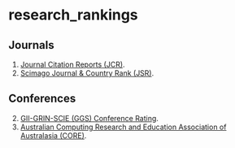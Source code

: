 # research_rankings

## Journals
1. [Journal Citation Reports (JCR)](https://jcr.clarivate.com/).
2. [Scimago Journal & Country Rank (JSR)](https://www.scimagojr.com/).

## Conferences
2. [GII-GRIN-SCIE (GGS) Conference Rating](http://gii-grin-scie-rating.scie.es/).
3. [Australian Computing Research and Education Association of Australasia (CORE)](http://portal.core.edu.au/conf-ranks/).
